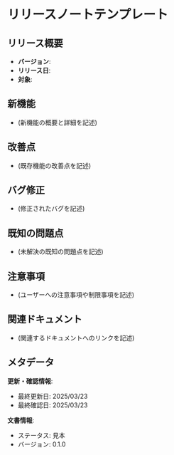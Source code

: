 # リリースノートテンプレート

## リリース概要

- **バージョン**:
- **リリース日**:
- **対象**:

## 新機能

-   (新機能の概要と詳細を記述)

## 改善点

-   (既存機能の改善点を記述)

## バグ修正

-   (修正されたバグを記述)

## 既知の問題点

-   (未解決の既知の問題点を記述)

## 注意事項

-   (ユーザーへの注意事項や制限事項を記述)

## 関連ドキュメント

-   (関連するドキュメントへのリンクを記述)

## メタデータ

**更新・確認情報**:
- 最終更新日: 2025/03/23
- 最終確認日: 2025/03/23

**文書情報**:
- ステータス: 見本
- バージョン: 0.1.0
